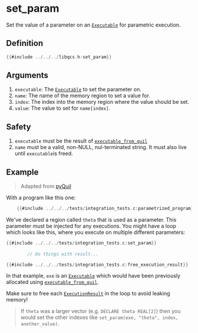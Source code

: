 # set_param

Set the value of a parameter on an [`Executable`] for parametric execution.

## Definition

```C
{{#include ../../../libqcs.h:set_param}}
```

## Arguments

1. `executable`: The [`Executable`] to set the parameter on.
2. `name`: The name of the memory region to set a value for.
3. `index`: The index into the memory region where the value should be set.
4. `value`: The value to set for `name[index]`.

## Safety

1. `executable` must be the result of [`executable_from_quil`]
2. `name` must be a valid, non-NULL, nul-terminated string. It must also live until `executable`is freed.

## Example

> Adapted from [pyQuil](https://pyquil-docs.rigetti.com/en/stable/basics.html#parametric-compilation)

With a program like this one:

```C
    {{#include ../../../tests/integration_tests.c:parametrized_program}}
```

We've declared a region called `theta` that is used as a parameter. This parameter must be injected for any executions. You might have a loop which looks like this, where you execute on multiple different parameters:

```C
{{#include ../../../tests/integration_tests.c:set_param}}
        
        // Do things with result...

{{#include ../../../tests/integration_tests.c:free_execution_result}}
```

In that example, `exe` is an [`Executable`] which would have been previously allocated using [`executable_from_quil`].

Make sure to free each [`ExecutionResult`] in the loop to avoid leaking memory!

> If `theta` was a larger vector (e.g. `DECLARE theta REAL[2]`) then you would set the other indexes like `set_param(exe, "theta", index, another_value)`.

[`Executable`]: executable.md
[`executable_from_quil`]: executable_from_quil.md
[`ExecutionResult`]: execution_result.md